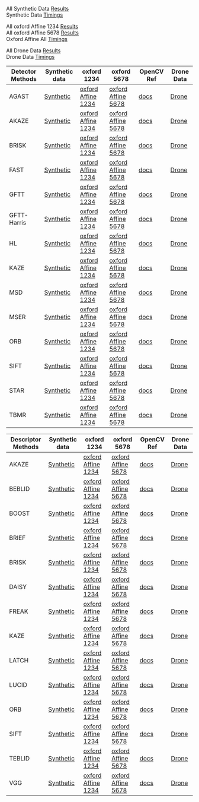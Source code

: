 
All Synthetic Data [Results](https://abbaselmas.github.io/feature-combinations/html/SyntheticData.html)  
Synthetic Data [Timings](https://abbaselmas.github.io/feature-combinations/html/SyntheticData_timing_Average1k.html)

All oxford Affine 1234 [Results](https://abbaselmas.github.io/feature-combinations/html/oxfordAffineData1234.html)  
All oxford Affine 5678 [Results](https://abbaselmas.github.io/feature-combinations/html/oxfordAffineData5678.html)  
Oxford Affine All [Timings](https://abbaselmas.github.io/feature-combinations/html/oxfordAffine_timing_Average1k.html)

All Drone Data [Results](https://abbaselmas.github.io/feature-combinations/html/droneData.html)  
Drone Data [Timings](https://abbaselmas.github.io/feature-combinations/html/drone_timing_Average1k.html)

|Detector Methods|Synthetic data|oxford 1234|oxford 5678| OpenCV Ref | Drone Data |
|---|---|---|---|---|---|
|AGAST      | [Synthetic](https://abbaselmas.github.io/feature-combinations/html/SyntheticData_Detector_agast.html)         | [oxford Affine 1234](https://abbaselmas.github.io/feature-combinations/html/oxfordAffine1234_Detector_agast.html)         | [oxford Affine 5678](https://abbaselmas.github.io/feature-combinations/html/oxfordAffine5678_Detector_agast.html)         | [docs](https://docs.opencv.org/4.9.0/d7/d19/classcv_1_1AgastFeatureDetector.html)                         | [Drone](https://abbaselmas.github.io/feature-combinations/html/drone_Detector_agast.html)         |
|AKAZE      | [Synthetic](https://abbaselmas.github.io/feature-combinations/html/SyntheticData_Detector_akaze.html)         | [oxford Affine 1234](https://abbaselmas.github.io/feature-combinations/html/oxfordAffine1234_Detector_akaze.html)         | [oxford Affine 5678](https://abbaselmas.github.io/feature-combinations/html/oxfordAffine5678_Detector_akaze.html)         | [docs](https://docs.opencv.org/4.9.0/d8/d30/classcv_1_1AKAZE.html)                                        | [Drone](https://abbaselmas.github.io/feature-combinations/html/drone_Detector_akaze.html)         |
|BRISK      | [Synthetic](https://abbaselmas.github.io/feature-combinations/html/SyntheticData_Detector_brisk.html)         | [oxford Affine 1234](https://abbaselmas.github.io/feature-combinations/html/oxfordAffine1234_Detector_brisk.html)         | [oxford Affine 5678](https://abbaselmas.github.io/feature-combinations/html/oxfordAffine5678_Detector_brisk.html)         | [docs](https://docs.opencv.org/4.9.0/de/dbf/classcv_1_1BRISK.html)                                        | [Drone](https://abbaselmas.github.io/feature-combinations/html/drone_Detector_brisk.html)         |
|FAST       | [Synthetic](https://abbaselmas.github.io/feature-combinations/html/SyntheticData_Detector_fast.html)          | [oxford Affine 1234](https://abbaselmas.github.io/feature-combinations/html/oxfordAffine1234_Detector_fast.html)          | [oxford Affine 5678](https://abbaselmas.github.io/feature-combinations/html/oxfordAffine5678_Detector_fast.html)          | [docs](https://docs.opencv.org/4.9.0/df/d74/classcv_1_1FastFeatureDetector.html)                          | [Drone](https://abbaselmas.github.io/feature-combinations/html/drone_Detector_fast.html)          |
|GFTT       | [Synthetic](https://abbaselmas.github.io/feature-combinations/html/SyntheticData_Detector_gftt.html)          | [oxford Affine 1234](https://abbaselmas.github.io/feature-combinations/html/oxfordAffine1234_Detector_gftt.html)          | [oxford Affine 5678](https://abbaselmas.github.io/feature-combinations/html/oxfordAffine5678_Detector_gftt.html)          | [docs](https://docs.opencv.org/4.9.0/df/d21/classcv_1_1GFTTDetector.html)                                 | [Drone](https://abbaselmas.github.io/feature-combinations/html/drone_Detector_gftt.html)          |
|GFTT-Harris| [Synthetic](https://abbaselmas.github.io/feature-combinations/html/SyntheticData_Detector_gftt_harris.html)   | [oxford Affine 1234](https://abbaselmas.github.io/feature-combinations/html/oxfordAffine1234_Detector_gftt_harris.html)   | [oxford Affine 5678](https://abbaselmas.github.io/feature-combinations/html/oxfordAffine5678_Detector_gftt_harris.html)   | [docs](https://docs.opencv.org/4.9.0/df/d21/classcv_1_1GFTTDetector.html)                                 | [Drone](https://abbaselmas.github.io/feature-combinations/html/drone_Detector_gftt_harris.html)   |
|HL         | [Synthetic](https://abbaselmas.github.io/feature-combinations/html/SyntheticData_Detector_hl.html)            | [oxford Affine 1234](https://abbaselmas.github.io/feature-combinations/html/oxfordAffine1234_Detector_hl.html)            | [oxford Affine 5678](https://abbaselmas.github.io/feature-combinations/html/oxfordAffine5678_Detector_hl.html)            | [docs](https://docs.opencv.org/4.9.0/d1/dad/classcv_1_1xfeatures2d_1_1HarrisLaplaceFeatureDetector.html)  | [Drone](https://abbaselmas.github.io/feature-combinations/html/drone_Detector_hl.html)            |
|KAZE       | [Synthetic](https://abbaselmas.github.io/feature-combinations/html/SyntheticData_Detector_kaze.html)          | [oxford Affine 1234](https://abbaselmas.github.io/feature-combinations/html/oxfordAffine1234_Detector_kaze.html)          | [oxford Affine 5678](https://abbaselmas.github.io/feature-combinations/html/oxfordAffine5678_Detector_kaze.html)          | [docs](https://docs.opencv.org/4.9.0/d3/d61/classcv_1_1KAZE.html)                                         | [Drone](https://abbaselmas.github.io/feature-combinations/html/drone_Detector_kaze.html)          |
|MSD        | [Synthetic](https://abbaselmas.github.io/feature-combinations/html/SyntheticData_Detector_msd.html)           | [oxford Affine 1234](https://abbaselmas.github.io/feature-combinations/html/oxfordAffine1234_Detector_msd.html)           | [oxford Affine 5678](https://abbaselmas.github.io/feature-combinations/html/oxfordAffine5678_Detector_msd.html)           | [docs](https://docs.opencv.org/4.9.0/d0/dcf/classcv_1_1xfeatures2d_1_1MSDDetector.html)                   | [Drone](https://abbaselmas.github.io/feature-combinations/html/drone_Detector_msd.html)           |
|MSER       | [Synthetic](https://abbaselmas.github.io/feature-combinations/html/SyntheticData_Detector_mser.html)          | [oxford Affine 1234](https://abbaselmas.github.io/feature-combinations/html/oxfordAffine1234_Detector_mser.html)          | [oxford Affine 5678](https://abbaselmas.github.io/feature-combinations/html/oxfordAffine5678_Detector_mser.html)          | [docs](https://docs.opencv.org/4.9.0/d3/d28/classcv_1_1MSER.html)                                         | [Drone](https://abbaselmas.github.io/feature-combinations/html/drone_Detector_mser.html)          |
|ORB        | [Synthetic](https://abbaselmas.github.io/feature-combinations/html/SyntheticData_Detector_orb.html)           | [oxford Affine 1234](https://abbaselmas.github.io/feature-combinations/html/oxfordAffine1234_Detector_orb.html)           | [oxford Affine 5678](https://abbaselmas.github.io/feature-combinations/html/oxfordAffine5678_Detector_orb.html)           | [docs](https://docs.opencv.org/4.9.0/db/d95/classcv_1_1ORB.html)                                          | [Drone](https://abbaselmas.github.io/feature-combinations/html/drone_Detector_orb.html)           |
|SIFT       | [Synthetic](https://abbaselmas.github.io/feature-combinations/html/SyntheticData_Detector_sift.html)          | [oxford Affine 1234](https://abbaselmas.github.io/feature-combinations/html/oxfordAffine1234_Detector_sift.html)          | [oxford Affine 5678](https://abbaselmas.github.io/feature-combinations/html/oxfordAffine5678_Detector_sift.html)          | [docs](https://docs.opencv.org/4.9.0/d7/d60/classcv_1_1SIFT.html)                                         | [Drone](https://abbaselmas.github.io/feature-combinations/html/drone_Detector_sift.html)          |
|STAR       | [Synthetic](https://abbaselmas.github.io/feature-combinations/html/SyntheticData_Detector_star.html)          | [oxford Affine 1234](https://abbaselmas.github.io/feature-combinations/html/oxfordAffine1234_Detector_star.html)          | [oxford Affine 5678](https://abbaselmas.github.io/feature-combinations/html/oxfordAffine5678_Detector_star.html)          | [docs](https://docs.opencv.org/4.9.0/dd/d39/classcv_1_1xfeatures2d_1_1StarDetector.html)                  | [Drone](https://abbaselmas.github.io/feature-combinations/html/drone_Detector_star.html)          |
|TBMR       | [Synthetic](https://abbaselmas.github.io/feature-combinations/html/SyntheticData_Detector_tbmr.html)          | [oxford Affine 1234](https://abbaselmas.github.io/feature-combinations/html/oxfordAffine1234_Detector_tbmr.html)          | [oxford Affine 5678](https://abbaselmas.github.io/feature-combinations/html/oxfordAffine5678_Detector_tbmr.html)          | [docs](https://docs.opencv.org/4.9.0/de/de2/classcv_1_1xfeatures2d_1_1TBMR.html)                          | [Drone](https://abbaselmas.github.io/feature-combinations/html/drone_Detector_tbmr.html)          |

|Descriptor Methods|Synthetic data|oxford 1234|oxford 5678| OpenCV Ref | Drone Data |
|---|---|---|---|---|---|
|AKAZE     | [Synthetic](https://abbaselmas.github.io/feature-combinations/html/SyntheticData_Descriptor_akaze.html)        | [oxford Affine 1234](https://abbaselmas.github.io/feature-combinations/html/oxfordAffine1234_Descriptor_akaze.html)       | [oxford Affine 5678](https://abbaselmas.github.io/feature-combinations/html/oxfordAffine5678_Descriptor_akaze.html)       | [docs](https://docs.opencv.org/4.9.0/d8/d30/classcv_1_1AKAZE.html)                                        | [Drone](https://abbaselmas.github.io/feature-combinations/html/drone_Descriptor_akaze.html)       |
|BEBLID    | [Synthetic](https://abbaselmas.github.io/feature-combinations/html/SyntheticData_Descriptor_beblid.html)       | [oxford Affine 1234](https://abbaselmas.github.io/feature-combinations/html/oxfordAffine1234_Descriptor_beblid.html)      | [oxford Affine 5678](https://abbaselmas.github.io/feature-combinations/html/oxfordAffine5678_Descriptor_beblid.html)      | [docs](https://docs.opencv.org/4.9.0/d7/d99/classcv_1_1xfeatures2d_1_1BEBLID.html)                        | [Drone](https://abbaselmas.github.io/feature-combinations/html/drone_Descriptor_beblid.html)      |
|BOOST     | [Synthetic](https://abbaselmas.github.io/feature-combinations/html/SyntheticData_Descriptor_boost.html)        | [oxford Affine 1234](https://abbaselmas.github.io/feature-combinations/html/oxfordAffine1234_Descriptor_boost.html)       | [oxford Affine 5678](https://abbaselmas.github.io/feature-combinations/html/oxfordAffine5678_Descriptor_boost.html)       | [docs](https://docs.opencv.org/4.9.0/d1/dfd/classcv_1_1xfeatures2d_1_1BoostDesc.html)                     | [Drone](https://abbaselmas.github.io/feature-combinations/html/drone_Descriptor_boost.html)       |
|BRIEF     | [Synthetic](https://abbaselmas.github.io/feature-combinations/html/SyntheticData_Descriptor_brief.html)        | [oxford Affine 1234](https://abbaselmas.github.io/feature-combinations/html/oxfordAffine1234_Descriptor_brief.html)       | [oxford Affine 5678](https://abbaselmas.github.io/feature-combinations/html/oxfordAffine5678_Descriptor_brief.html)       | [docs](https://docs.opencv.org/4.9.0/d1/d93/classcv_1_1xfeatures2d_1_1BriefDescriptorExtractor.html)      | [Drone](https://abbaselmas.github.io/feature-combinations/html/drone_Descriptor_brief.html)       |
|BRISK     | [Synthetic](https://abbaselmas.github.io/feature-combinations/html/SyntheticData_Descriptor_brisk.html)        | [oxford Affine 1234](https://abbaselmas.github.io/feature-combinations/html/oxfordAffine1234_Descriptor_brisk.html)       | [oxford Affine 5678](https://abbaselmas.github.io/feature-combinations/html/oxfordAffine5678_Descriptor_brisk.html)       | [docs](https://docs.opencv.org/4.9.0/de/dbf/classcv_1_1BRISK.html)                                        | [Drone](https://abbaselmas.github.io/feature-combinations/html/drone_Descriptor_brisk.html)       |
|DAISY     | [Synthetic](https://abbaselmas.github.io/feature-combinations/html/SyntheticData_Descriptor_daisy.html)        | [oxford Affine 1234](https://abbaselmas.github.io/feature-combinations/html/oxfordAffine1234_Descriptor_daisy.html)       | [oxford Affine 5678](https://abbaselmas.github.io/feature-combinations/html/oxfordAffine5678_Descriptor_daisy.html)       | [docs](https://docs.opencv.org/4.9.0/d9/d37/classcv_1_1xfeatures2d_1_1DAISY.html)                         | [Drone](https://abbaselmas.github.io/feature-combinations/html/drone_Descriptor_daisy.html)       |
|FREAK     | [Synthetic](https://abbaselmas.github.io/feature-combinations/html/SyntheticData_Descriptor_freak.html)        | [oxford Affine 1234](https://abbaselmas.github.io/feature-combinations/html/oxfordAffine1234_Descriptor_freak.html)       | [oxford Affine 5678](https://abbaselmas.github.io/feature-combinations/html/oxfordAffine5678_Descriptor_freak.html)       | [docs](https://docs.opencv.org/4.9.0/df/db4/classcv_1_1xfeatures2d_1_1FREAK.html)                         | [Drone](https://abbaselmas.github.io/feature-combinations/html/drone_Descriptor_freak.html)       |
|KAZE      | [Synthetic](https://abbaselmas.github.io/feature-combinations/html/SyntheticData_Descriptor_kaze.html)         | [oxford Affine 1234](https://abbaselmas.github.io/feature-combinations/html/oxfordAffine1234_Descriptor_kaze.html)        | [oxford Affine 5678](https://abbaselmas.github.io/feature-combinations/html/oxfordAffine5678_Descriptor_kaze.html)        | [docs](https://docs.opencv.org/4.9.0/d3/d61/classcv_1_1KAZE.html)                                         | [Drone](https://abbaselmas.github.io/feature-combinations/html/drone_Descriptor_kaze.html)        |
|LATCH     | [Synthetic](https://abbaselmas.github.io/feature-combinations/html/SyntheticData_Descriptor_latch.html)        | [oxford Affine 1234](https://abbaselmas.github.io/feature-combinations/html/oxfordAffine1234_Descriptor_latch.html)       | [oxford Affine 5678](https://abbaselmas.github.io/feature-combinations/html/oxfordAffine5678_Descriptor_latch.html)       | [docs](https://docs.opencv.org/4.9.0/d6/d36/classcv_1_1xfeatures2d_1_1LATCH.html)                         | [Drone](https://abbaselmas.github.io/feature-combinations/html/drone_Descriptor_latch.html)       |
|LUCID     | [Synthetic](https://abbaselmas.github.io/feature-combinations/html/SyntheticData_Descriptor_lucid.html)        | [oxford Affine 1234](https://abbaselmas.github.io/feature-combinations/html/oxfordAffine1234_Descriptor_lucid.html)       | [oxford Affine 5678](https://abbaselmas.github.io/feature-combinations/html/oxfordAffine5678_Descriptor_lucid.html)       | [docs](https://docs.opencv.org/4.9.0/d4/d86/classcv_1_1xfeatures2d_1_1LUCID.html)                         | [Drone](https://abbaselmas.github.io/feature-combinations/html/drone_Descriptor_lucid.html)       |
|ORB       | [Synthetic](https://abbaselmas.github.io/feature-combinations/html/SyntheticData_Descriptor_orb.html)          | [oxford Affine 1234](https://abbaselmas.github.io/feature-combinations/html/oxfordAffine1234_Descriptor_orb.html)         | [oxford Affine 5678](https://abbaselmas.github.io/feature-combinations/html/oxfordAffine5678_Descriptor_orb.html)         | [docs](https://docs.opencv.org/4.9.0/db/d95/classcv_1_1ORB.html)                                          | [Drone](https://abbaselmas.github.io/feature-combinations/html/drone_Descriptor_orb.html)         |
|SIFT      | [Synthetic](https://abbaselmas.github.io/feature-combinations/html/SyntheticData_Descriptor_sift.html)         | [oxford Affine 1234](https://abbaselmas.github.io/feature-combinations/html/oxfordAffine1234_Descriptor_sift.html)        | [oxford Affine 5678](https://abbaselmas.github.io/feature-combinations/html/oxfordAffine5678_Descriptor_sift.html)        | [docs](https://docs.opencv.org/4.9.0/d7/d60/classcv_1_1SIFT.html)                                         | [Drone](https://abbaselmas.github.io/feature-combinations/html/drone_Descriptor_sift.html)        |
|TEBLID    | [Synthetic](https://abbaselmas.github.io/feature-combinations/html/SyntheticData_Descriptor_teblid.html)       | [oxford Affine 1234](https://abbaselmas.github.io/feature-combinations/html/oxfordAffine1234_Descriptor_teblid.html)      | [oxford Affine 5678](https://abbaselmas.github.io/feature-combinations/html/oxfordAffine5678_Descriptor_teblid.html)      | [docs](https://docs.opencv.org/4.9.0/dd/dc1/classcv_1_1xfeatures2d_1_1TEBLID.html)                        | [Drone](https://abbaselmas.github.io/feature-combinations/html/drone_Descriptor_teblid.html)      |
|VGG       | [Synthetic](https://abbaselmas.github.io/feature-combinations/html/SyntheticData_Descriptor_vgg.html)          | [oxford Affine 1234](https://abbaselmas.github.io/feature-combinations/html/oxfordAffine1234_Descriptor_vgg.html)         | [oxford Affine 5678](https://abbaselmas.github.io/feature-combinations/html/oxfordAffine5678_Descriptor_vgg.html)         | [docs](https://docs.opencv.org/4.9.0/d6/d00/classcv_1_1xfeatures2d_1_1VGG.html)                           | [Drone](https://abbaselmas.github.io/feature-combinations/html/drone_Descriptor_vgg.html)         |

